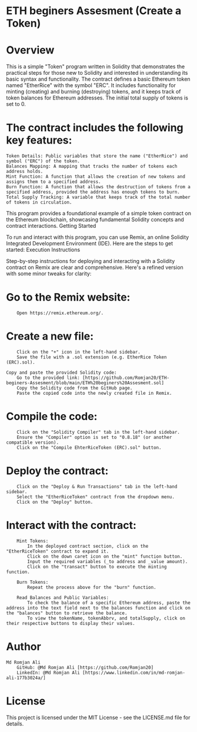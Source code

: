 # ETH beginers Assesment (Create a Token)
# Overview

This is a simple "Token" program written in Solidity that demonstrates the practical steps for those new to Solidity and interested in understanding its basic syntax and functionality. The contract defines a basic Ethereum token named "EtherRice" with the symbol "ERC". It includes functionality for minting (creating) and burning (destroying) tokens, and it keeps track of token balances for Ethereum addresses. The initial total supply of tokens is set to 0.

# The contract includes the following key features:

    Token Details: Public variables that store the name ("EtherRice") and symbol ("ERC") of the token.
    Balances Mapping: A mapping that tracks the number of tokens each address holds.
    Mint Function: A function that allows the creation of new tokens and assigns them to a specified address.
    Burn Function: A function that allows the destruction of tokens from a specified address, provided the address has enough tokens to burn.
    Total Supply Tracking: A variable that keeps track of the total number of tokens in circulation.

This program provides a foundational example of a simple token contract on the Ethereum blockchain, showcasing fundamental Solidity concepts and contract interactions.
Getting Started

To run and interact with this program, you can use Remix, an online Solidity Integrated Development Environment (IDE). Here are the steps to get started:
Execution Instructions

Step-by-step instructions for deploying and interacting with a Solidity contract on Remix are clear and comprehensive. Here's a refined version with some minor tweaks for clarity:

  #  Go to the Remix website:
        Open https://remix.ethereum.org/.

  #  Create a new file:
        Click on the "+" icon in the left-hand sidebar.
        Save the file with a .sol extension (e.g. EtherRice Token (ERC).sol).

    Copy and paste the provided Solidity code:
        Go to the provided link: [https://github.com/Romjan20/ETH-beginers-Assesment/blob/main/ETH%20beginers%20Assesment.sol]
        Copy the Solidity code from the GitHub page.
        Paste the copied code into the newly created file in Remix.

   # Compile the code:
        Click on the "Solidity Compiler" tab in the left-hand sidebar.
        Ensure the "Compiler" option is set to "0.8.18" (or another compatible version).
        Click on the "Compile EhterRiceToken (ERC).sol" button.

   # Deploy the contract:
        Click on the "Deploy & Run Transactions" tab in the left-hand sidebar.
        Select the "EtherRiceToken" contract from the dropdown menu.
        Click on the "Deploy" button.

  #  Interact with the contract:

        Mint Tokens:
            In the deployed contract section, click on the "EtherRiceToken" contract to expand it.
            Click on the down caret icon on the "mint" function button.
            Input the required variables (_to address and _value amount).
            Click on the "transact" button to execute the minting function.

        Burn Tokens:
            Repeat the process above for the "burn" function.

        Read Balances and Public Variables:
            To check the balance of a specific Ethereum address, paste the address into the text field next to the balances function and click on the "balances" button to retrieve the balance.
            To view the tokenName, tokenAbbrv, and totalSupply, click on their respective buttons to display their values.

# Author

    Md Romjan Ali
        GitHub: @Md Romjan Ali [https://github.com/Romjan20]
        LinkedIn: @Md Romjan Ali [https://www.linkedin.com/in/md-romjan-ali-177b3024a/]

# License
This project is licensed under the MIT License - see the LICENSE.md file for details.
